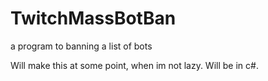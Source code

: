 # TwitchMassBotBan
a program to banning a list of bots

Will make this at some point, when im not lazy. Will be in c#.
